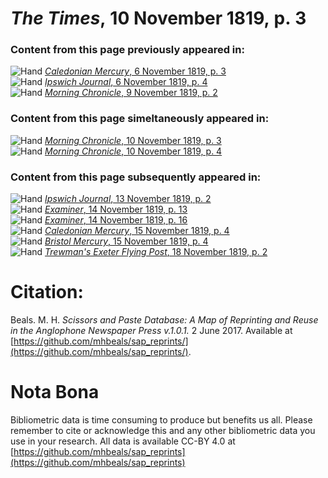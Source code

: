 # *The Times*, 10 November 1819, p. 3  
  
### Content from this page previously appeared in:  
![Hand](http://scissorsandpaste.net/wp-content/uploads/2017/06/smallhandpointer.png) [*Caledonian Mercury*, 6 November 1819, p. 3](https://mhbeals.github.io/sap_html/Caledonian-Mercury/Caledonian-Mercury-6-November-1819-p-3)  
![Hand](http://scissorsandpaste.net/wp-content/uploads/2017/06/smallhandpointer.png) [*Ipswich Journal*, 6 November 1819, p. 4](https://mhbeals.github.io/sap_html/Ipswich-Journal/Ipswich-Journal-6-November-1819-p-4)  
![Hand](http://scissorsandpaste.net/wp-content/uploads/2017/06/smallhandpointer.png) [*Morning Chronicle*, 9 November 1819, p. 2](https://mhbeals.github.io/sap_html/Morning-Chronicle/Morning-Chronicle-9-November-1819-p-2)  
  
### Content from this page simeltaneously appeared in:  
![Hand](http://scissorsandpaste.net/wp-content/uploads/2017/06/smallhandpointer.png) [*Morning Chronicle*, 10 November 1819, p. 3](https://mhbeals.github.io/sap_html/Morning-Chronicle/Morning-Chronicle-10-November-1819-p-3)  
![Hand](http://scissorsandpaste.net/wp-content/uploads/2017/06/smallhandpointer.png) [*Morning Chronicle*, 10 November 1819, p. 4](https://mhbeals.github.io/sap_html/Morning-Chronicle/Morning-Chronicle-10-November-1819-p-4)  
  
### Content from this page subsequently appeared in:  
![Hand](http://scissorsandpaste.net/wp-content/uploads/2017/06/smallhandpointer.png) [*Ipswich Journal*, 13 November 1819, p. 2](https://mhbeals.github.io/sap_html/Ipswich-Journal/Ipswich-Journal-13-November-1819-p-2)  
![Hand](http://scissorsandpaste.net/wp-content/uploads/2017/06/smallhandpointer.png) [*Examiner*, 14 November 1819, p. 13](https://mhbeals.github.io/sap_html/Examiner/Examiner-14-November-1819-p-13)  
![Hand](http://scissorsandpaste.net/wp-content/uploads/2017/06/smallhandpointer.png) [*Examiner*, 14 November 1819, p. 16](https://mhbeals.github.io/sap_html/Examiner/Examiner-14-November-1819-p-16)  
![Hand](http://scissorsandpaste.net/wp-content/uploads/2017/06/smallhandpointer.png) [*Caledonian Mercury*, 15 November 1819, p. 4](https://mhbeals.github.io/sap_html/Caledonian-Mercury/Caledonian-Mercury-15-November-1819-p-4)  
![Hand](http://scissorsandpaste.net/wp-content/uploads/2017/06/smallhandpointer.png) [*Bristol Mercury*, 15 November 1819, p. 4](https://mhbeals.github.io/sap_html/Bristol-Mercury/Bristol-Mercury-15-November-1819-p-4)  
![Hand](http://scissorsandpaste.net/wp-content/uploads/2017/06/smallhandpointer.png) [*Trewman's Exeter Flying Post*, 18 November 1819, p. 2](https://mhbeals.github.io/sap_html/Trewman's-Exeter-Flying-Post/Trewman's-Exeter-Flying-Post-18-November-1819-p-2)  


# Citation: 

Beals. M. H. *Scissors and Paste Database: A Map of Reprinting and Reuse in the Anglophone Newspaper Press v.1.0.1.* 2 June 2017. Available at [https://github.com/mhbeals/sap_reprints/](https://github.com/mhbeals/sap_reprints/). 

# Nota Bona

Bibliometric data is time consuming to produce but benefits us all. Please remember to cite or acknowledge this and any other bibliometric data you use in your research. All data is available CC-BY 4.0 at [https://github.com/mhbeals/sap_reprints](https://github.com/mhbeals/sap_reprints)